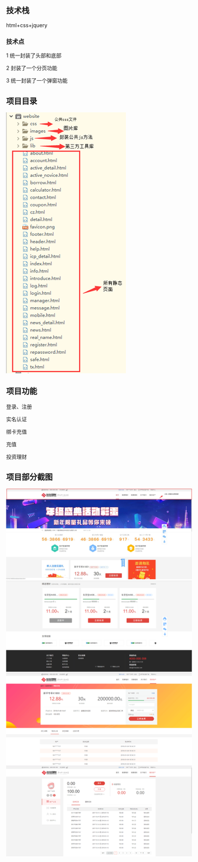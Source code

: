 <h2>技术栈</h2>
<p>html+css+jquery</p>
<h3>技术点</h3>
<p>1 统一封装了头部和底部</p>
<p>2 封装了一个分页功能</p>
<p>3 统一封装了一个弹窗功能</p>
<h2>项目目录</h2>
<img src="https://github.com/violet-panpan/webSite/blob/master/images/mulu.png"/>
<h2>项目功能</h2>
<p>登录、注册</p>
<p>实名认证</p>
<p>绑卡充值</p>
<p>充值</p>
<p>投资理财</p>
<h2>项目部分截图</h2>
<img src="https://github.com/violet-panpan/webSite/blob/master/images/webIndex1.jpg"/>
<img src="https://github.com/violet-panpan/webSite/blob/master/images/webIndex2.png"/>
<img src="https://github.com/violet-panpan/webSite/blob/master/images/webTou.png"/>
<img src="https://github.com/violet-panpan/webSite/blob/master/images/webMy.png"/>
